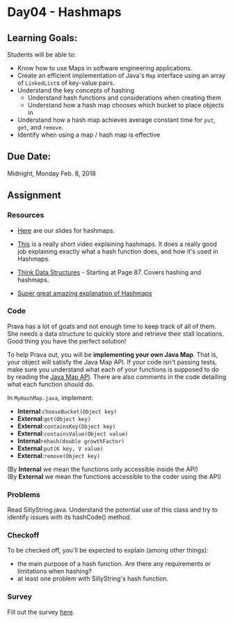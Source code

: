 # Day04 - Hashmaps

## Learning Goals:

Students will be able to:

- Know how to use Maps in software engineering applications.
- Create an efficient implementation of Java's `Map` interface using an array of `LinkedList`s of key-value pairs.
- Understand the key concepts of hashing
  - Understand hash functions and considerations when creating them
  - Understand how a hash map chooses which bucket to place objects in
- Understand how a hash map achieves average constant time for `put`, `get`, and `remove`.
- Identify when using a map / hash map is effective

## Due Date:

Midnight, Monday Feb. 8, 2018

## Assignment

### Resources
- [Here](https://drive.google.com/open?id=1SLt9ISrA3oyT35w6TzcF3ke0QyzS9jB4jPqtjwkoGm4) are our slides for hashmaps.

- [This](https://youtu.be/shs0KM3wKv8?t=7s) is a really short video explaining hashmaps. It does a really good job explaining exactly what a hash function does, and how it's used in Hashmaps.

- [Think Data Structures](http://greenteapress.com/thinkdast/thinkdast.pdf) - Starting at Page 87. Covers hashing and hashmaps.

- [Super great amazing explanation of Hashmaps](https://www.youtube.com/watch?v=TQls-N_TqMw)

### Code
Prava has a lot of goats and not enough time to keep track of all of them. She needs a data structure to quickly store and retrieve their stall locations. Good thing you have the perfect solution!

To help Prava out, you will be **implementing your own Java Map**. That is, your object will satisfy the Java Map API. If your code isn't passing tests, make sure you understand what each of your functions is supposed to do by reading the [Java Map API](https://docs.oracle.com/javase/7/docs/api/java/util/Map.html). There are also comments in the code detailing what each function should do.

In `MyHashMap.java`, implement:
* **Internal**:`chooseBucket(Object key)`
* **External**:`get(Object key)`
* **External**:`containsKey(Object key)`
* **External**:`containsValue(Object value)`
* **Internal**`rehash(double growthFactor)`
* **External**:`put(K key, V value)`
* **External**:`remove(Object key)`

(By **Internal** we mean the functions only accessible inside the API)  
(By **External** we mean the functions accessible to the coder using the API)

### Problems

Read SillyString.java. Understand the potential use of this class and try to identify issues with its hashCode() method.

### Checkoff

To be checked off, you'll be expected to explain (among other things):
- the main purpose of a hash function. Are there any requirements or limitations when hashing?
- at least one problem with SillyString's hash function.

### Survey

Fill out the survey [here](tinyurl.com/OlinDSA-04).
